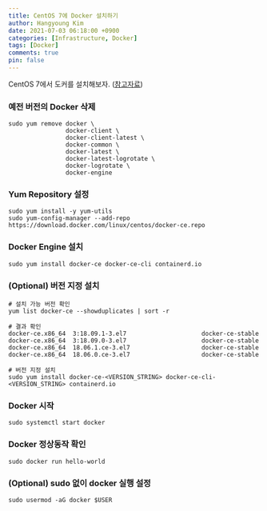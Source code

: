 ```yaml
---
title: CentOS 7에 Docker 설치하기
author: Hangyoung Kim
date: 2021-07-03 06:18:00 +0900
categories: [Infrastructure, Docker]
tags: [Docker]
comments: true
pin: false
---
```


CentOS 7에서 도커를 설치해보자. ([참고자료](https://docs.docker.com/engine/install/centos/))

### 예전 버전의 Docker 삭제

```shell
sudo yum remove docker \
                docker-client \
                docker-client-latest \
                docker-common \
                docker-latest \
                docker-latest-logrotate \
                docker-logrotate \
                docker-engine
```

### Yum Repository 설정

```shell
sudo yum install -y yum-utils
sudo yum-config-manager --add-repo https://download.docker.com/linux/centos/docker-ce.repo
```

### Docker Engine 설치

```shell
sudo yum install docker-ce docker-ce-cli containerd.io
```

### (Optional) 버전 지정 설치

```shell
# 설치 가능 버전 확인
yum list docker-ce --showduplicates | sort -r

# 결과 확인
docker-ce.x86_64  3:18.09.1-3.el7                     docker-ce-stable
docker-ce.x86_64  3:18.09.0-3.el7                     docker-ce-stable
docker-ce.x86_64  18.06.1.ce-3.el7                    docker-ce-stable
docker-ce.x86_64  18.06.0.ce-3.el7                    docker-ce-stable
```

```shell
# 버전 지정 설치
sudo yum install docker-ce-<VERSION_STRING> docker-ce-cli-<VERSION_STRING> containerd.io
```

### Docker 시작

```shell
sudo systemctl start docker
```

### Docker 정상동작 확인

```shell
sudo docker run hello-world
```

### (Optional) sudo 없이 docker 실행 설정

```shell
sudo usermod -aG docker $USER
```